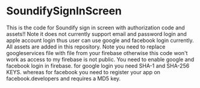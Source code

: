# SoundifySignInScreen
This is the code for Soundify sign in screen with authorization code and assets!!
Note it does not currently support email and password login and apple account login thus user can use google and facebook login currently.
All assets are added in this repository.
Note you need to replace googleservices file with file from your firebase otherwise this code won't work as access to my firebase is not public.
You need to enable google and facebook login in firebase.
for google login you need SHA-1 and SHA-256 KEYS. 
whereas for facebook you need to register your app on facebook.developers and requires a MD5 key.
